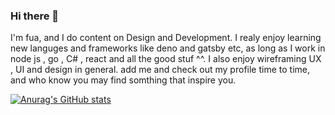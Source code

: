 ### Hi there 👋

I'm fua, and I do content on Design and Development. I realy enjoy learning new languges and frameworks like deno and gatsby etc, as long as
I work in node js , go , C# , react and all the good stuf ^^.
I also enjoy wireframing UX , UI and design in general.
add me and check out my profile time to time, and who know you may find somthing that inspire you.

[![Anurag's GitHub stats](https://github-readme-stats.vercel.app/api?username=FuaAlfu)](https://github.com/anuraghazra/github-readme-stats)


<!--
**FuaAlfu/FuaAlfu** is a ✨ _special_ ✨ repository because its `README.md` (this file) appears on your GitHub profile.

Here are some ideas to get you started:

- 🔭 I’m currently working on ...
- 🌱 I’m currently learning ...
- 👯 I’m looking to collaborate on ...
- 🤔 I’m looking for help with ...
- 💬 Ask me about ...
- 📫 How to reach me: ...
- 😄 Pronouns: ...
- ⚡ Fun fact: ...
-->
